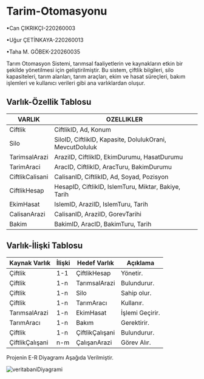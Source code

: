 # Tarim-Otomasyonu
•Can ÇIKRIKÇI-220260003

•Uğur ÇETİNKAYA-220260013

•Taha M. GÖBEK-220260035

Tarım Otomasyon Sistemi, tarımsal faaliyetlerin ve kaynakların etkin bir şekilde yönetilmesi için geliştirilmiştir. Bu sistem, çiftlik bilgileri, silo kapasiteleri, tarım alanları, tarım araçları, ekim ve hasat süreçleri, bakım işlemleri ve kullanıcı verileri gibi ana varlıklardan oluşur.

## Varlık-Özellik Tablosu

| VARLIK            | OZELLIKLER                                        |
|--------------------|--------------------------------------------------|
| Ciftlik           | CiftlikID, Ad, Konum                             |
| Silo              | SiloID, CiftlikID, Kapasite, DolulukOrani, MevcutDoluluk |
| TarimsalArazi     | AraziID, CiftlikID, EkimDurumu, HasatDurumu      |
| TarimAraci        | AracID, CiftlikID, AracTuru, BakimDurumu         |
| CiftlikCalisani   | CalisanID, CiftlikID, Ad, Soyad, Pozisyon        |
| CiftlikHesap      | HesapID, CiftlikID, IslemTuru, Miktar, Bakiye, Tarih |
| EkimHasat         | IslemID, AraziID, IslemTuru, Tarih               |
| CalisanArazi      | CalisanID, AraziID, GorevTarihi                  |
| Bakim             | BakimID, AracID, BakimTuru, Tarih                |


## Varlık-İlişki Tablosu

| Kaynak Varlık      | İlişki   | Hedef Varlık      | Açıklama                                                                      |
|---------------------|----------|-------------------|-------------------------------------------------------------------------------|
| Çiftlik            | 1-1      | ÇiftlikHesap      | Yönetir.                                   |
| Çiftlik            | 1-n      | TarımsalArazi     | Bulundurur.                     |
| Çiftlik            | 1-n      | Silo              | Sahip olur.                              |
| Çiftlik            | 1-n      | TarımAracı        | Kullanır.                      |
| TarımsalArazi      | 1-n      | EkimHasat         | İşlemi Geçirir.                |
| TarımAracı         | 1-n      | Bakım             | Gerektirir.                         |
| Çiftlik            | 1-n      | ÇiftlikÇalışani   | Bulundurur.                          |
| ÇiftlikÇalışani    | n-m      | ÇalışanArazi      | Görev Alır. |


Projenin E-R Diyagramı Aşağıda Verilmiştir.

![veritabaniDiyagrami](https://github.com/user-attachments/assets/ff6b6bae-0a47-48c2-82fb-ddcdc00d14e0)
